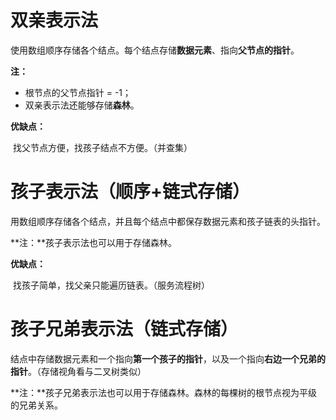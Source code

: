 # 双亲表示法

​		使用数组顺序存储各个结点。每个结点存储**数据元素**、指向**父节点的指针**。



**注：**

- 根节点的父节点指针 = -1；
- 双亲表示法还能够存储**森林**。



**优缺点：**

​		找父节点方便，找孩子结点不方便。（并查集）



# 孩子表示法（顺序+链式存储）

​		用数组顺序存储各个结点，并且每个结点中都保存数据元素和孩子链表的头指针。



**注：**孩子表示法也可以用于存储森林。



**优缺点：**

​		找孩子简单，找父亲只能遍历链表。（服务流程树）



# 孩子兄弟表示法（链式存储）

​		结点中存储数据元素和一个指向**第一个孩子的指针**，以及一个指向**右边一个兄弟的指针**。（存储视角看与二叉树类似）



**注：**孩子兄弟表示法也可以用于存储森林。森林的每棵树的根节点视为平级的兄弟关系。